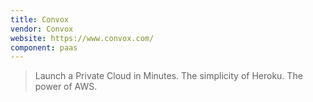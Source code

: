 ```yaml
---
title: Convox
vendor: Convox
website: https://www.convox.com/
component: paas
---
```

> Launch a Private Cloud in Minutes. The simplicity of Heroku. The power of AWS.
